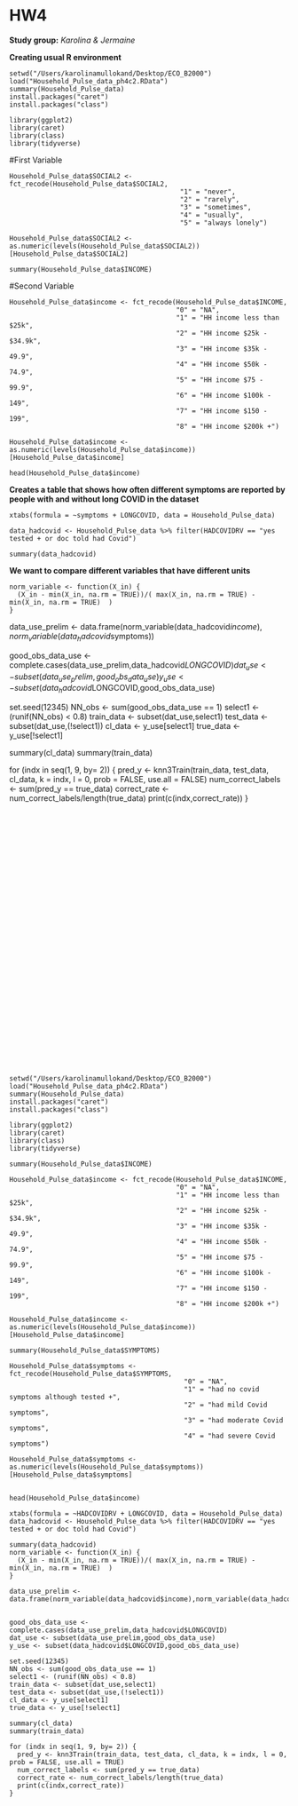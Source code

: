 # HW4
**Study group:** _Karolina & Jermaine_

**Creating usual R environment**

```
setwd("/Users/karolinamullokand/Desktop/ECO_B2000")
load("Household_Pulse_data_ph4c2.RData")
summary(Household_Pulse_data)
install.packages("caret")
install.packages("class")

library(ggplot2)
library(caret)
library(class)
library(tidyverse)
```

#First Variable

```
Household_Pulse_data$SOCIAL2 <- fct_recode(Household_Pulse_data$SOCIAL2,
                                           "1" = "never",
                                           "2" = "rarely",
                                           "3" = "sometimes",
                                           "4" = "usually",
                                           "5" = "always lonely")

Household_Pulse_data$SOCIAL2 <- as.numeric(levels(Household_Pulse_data$SOCIAL2))[Household_Pulse_data$SOCIAL2]

summary(Household_Pulse_data$INCOME)
```
#Second Variable

```
Household_Pulse_data$income <- fct_recode(Household_Pulse_data$INCOME,
                                          "0" = "NA",
                                          "1" = "HH income less than $25k",
                                          "2" = "HH income $25k - $34.9k",
                                          "3" = "HH income $35k - 49.9",
                                          "4" = "HH income $50k - 74.9",
                                          "5" = "HH income $75 - 99.9",
                                          "6" = "HH income $100k - 149",
                                          "7" = "HH income $150 - 199",
                                          "8" = "HH income $200k +")

Household_Pulse_data$income <- as.numeric(levels(Household_Pulse_data$income))[Household_Pulse_data$income]

head(Household_Pulse_data$income)
```

**Creates a table that shows how often different symptoms are reported by people with and without long COVID in the dataset**

```
xtabs(formula = ~symptoms + LONGCOVID, data = Household_Pulse_data)
```

```
data_hadcovid <- Household_Pulse_data %>% filter(HADCOVIDRV == "yes tested + or doc told had Covid")

summary(data_hadcovid)
```

**We want to compare different variables that have different units**

```
norm_variable <- function(X_in) {
  (X_in - min(X_in, na.rm = TRUE))/( max(X_in, na.rm = TRUE) - min(X_in, na.rm = TRUE)  )
}
```

data_use_prelim <- data.frame(norm_variable(data_hadcovid$income),norm_variable(data_hadcovid$symptoms))

good_obs_data_use <- complete.cases(data_use_prelim,data_hadcovid$LONGCOVID)
dat_use <- subset(data_use_prelim,good_obs_data_use)
y_use <- subset(data_hadcovid$LONGCOVID,good_obs_data_use)

set.seed(12345)
NN_obs <- sum(good_obs_data_use == 1)
select1 <- (runif(NN_obs) < 0.8)
train_data <- subset(dat_use,select1)
test_data <- subset(dat_use,(!select1))
cl_data <- y_use[select1]
true_data <- y_use[!select1]

summary(cl_data)
summary(train_data)

for (indx in seq(1, 9, by= 2)) {
  pred_y <- knn3Train(train_data, test_data, cl_data, k = indx, l = 0, prob = FALSE, use.all = FALSE)
  num_correct_labels <- sum(pred_y == true_data)
  correct_rate <- num_correct_labels/length(true_data)
  print(c(indx,correct_rate))
}
```


































setwd("/Users/karolinamullokand/Desktop/ECO_B2000")
load("Household_Pulse_data_ph4c2.RData")
summary(Household_Pulse_data)
install.packages("caret")
install.packages("class")

library(ggplot2)
library(caret)
library(class)
library(tidyverse)

summary(Household_Pulse_data$INCOME)

Household_Pulse_data$income <- fct_recode(Household_Pulse_data$INCOME,
                                          "0" = "NA",
                                          "1" = "HH income less than $25k",
                                          "2" = "HH income $25k - $34.9k",
                                          "3" = "HH income $35k - 49.9",
                                          "4" = "HH income $50k - 74.9",
                                          "5" = "HH income $75 - 99.9",
                                          "6" = "HH income $100k - 149",
                                          "7" = "HH income $150 - 199",
                                          "8" = "HH income $200k +")

Household_Pulse_data$income <- as.numeric(levels(Household_Pulse_data$income))[Household_Pulse_data$income]

summary(Household_Pulse_data$SYMPTOMS)

Household_Pulse_data$symptoms <- fct_recode(Household_Pulse_data$SYMPTOMS,
                                            "0" = "NA",
                                            "1" = "had no covid symptoms although tested +",
                                            "2" = "had mild Covid symptoms",
                                            "3" = "had moderate Covid symptoms",
                                            "4" = "had severe Covid symptoms")

Household_Pulse_data$symptoms <- as.numeric(levels(Household_Pulse_data$symptoms))[Household_Pulse_data$symptoms]


head(Household_Pulse_data$income)
 
xtabs(formula = ~HADCOVIDRV + LONGCOVID, data = Household_Pulse_data)
data_hadcovid <- Household_Pulse_data %>% filter(HADCOVIDRV == "yes tested + or doc told had Covid")

summary(data_hadcovid)
norm_variable <- function(X_in) {
  (X_in - min(X_in, na.rm = TRUE))/( max(X_in, na.rm = TRUE) - min(X_in, na.rm = TRUE)  )
}

data_use_prelim <- data.frame(norm_variable(data_hadcovid$income),norm_variable(data_hadcovid$SYMPTOMS))


good_obs_data_use <- complete.cases(data_use_prelim,data_hadcovid$LONGCOVID)
dat_use <- subset(data_use_prelim,good_obs_data_use)
y_use <- subset(data_hadcovid$LONGCOVID,good_obs_data_use)

set.seed(12345)
NN_obs <- sum(good_obs_data_use == 1)
select1 <- (runif(NN_obs) < 0.8)
train_data <- subset(dat_use,select1)
test_data <- subset(dat_use,(!select1))
cl_data <- y_use[select1]
true_data <- y_use[!select1]

summary(cl_data)
summary(train_data)

for (indx in seq(1, 9, by= 2)) {
  pred_y <- knn3Train(train_data, test_data, cl_data, k = indx, l = 0, prob = FALSE, use.all = TRUE)
  num_correct_labels <- sum(pred_y == true_data)
  correct_rate <- num_correct_labels/length(true_data)
  print(c(indx,correct_rate))
}
